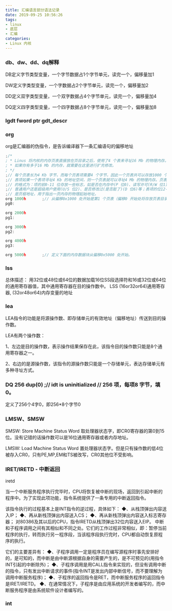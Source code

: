 ```yaml
---
title: 汇编语言部分语法记录
date: 2019-09-25 10:56:26
tags: 
- linux
- 底层
- 汇编
categories: 
- Linux 内核
---
```


### db、dw、dd、dq解释

DB定义字节类型变量，一个字节数据占1个字节单元，读完一个，偏移量加1
 
DW定义字类型变量，一个字数据占2个字节单元，读完一个，偏移量加2
 
DD定义双字类型变量，一个双字数据占4个字节单元，读完一个，偏移量加4

DQ定义四字类型变量，一个四字数据占8个字节单元，读完一个，偏移量加8



### lgdt fword ptr gdt_descr	


### org

org是汇编器的伪指令，是告诉编译器下一条汇编语句的偏移地址

````c
;/*
; * Linus 将内核的内存页表直接放在页目录之后，使用了4 个表来寻址16 Mb 的物理内存。
; * 如果你有多于16 Mb 的内存，就需要在这里进行扩充修改。
; */
;// 每个页表长为4 Kb 字节，而每个页表项需要4 个字节，因此一个页表共可以存放1000 个，
;// 表项如果一个表项寻址4 Kb 的地址空间，则一个页表就可以寻址4 Mb 的物理内存。页表项
;// 的格式为：项的前0-11 位存放一些标志，如是否在内存中(P 位0)、读写许可(R/W 位1)、
;// 普通用户还是超级用户使用(U/S 位2)、是否修改过(是否脏了)(D 位6)等；表项的位12-31 
;// 是页框地址，用于指出一页内存的物理起始地址。
org 1000h		;// 从偏移0x1000 处开始是第1 个页表（偏移0 开始处将存放页表目录）。
pg0:

org 2000h
pg1:

org 3000h
pg2:

org 4000h
pg3:

org 5000h		;// 定义下面的内存数据块从偏移0x5000 处开始。
````

### lss

总体描述：
用32位或48位或64位的数据加载16位SS段选择符和16或32位或64位的通用寄存器值，其中通用寄存器在目的操作数中。
LSS (16or32or64)通用寄存器, (32or48or64)内存变量的地址

### lea
LEA指令的功能是将源操作数、即存储单元的有效地址（偏移地址）传送到目的操作数。

LEA有两个操作数：

1、左边是目的操作数，表示操作结果保存在此，该指令目的操作数只能是8个通用寄存器之一。

2、右边的是源操作数，该指令的源操作数只能是一个存储单元，表达存储单元有多种寻址方式。

### 	DQ 256 dup(0)	;// idt is uninitialized // 256 项，每项8 字节，填0。
定义了256个4字0，即256*8个字节0

### LMSW、SMSW

SMSW: Store Machine Status Word
取处理器状态字，即CR0寄存器的第0到15位。没有记错的话操作数可以是16位通用寄存器或者内存地址。

LMSW: Load Machine Status Word
置处理器状态字。但是只有操作数的低4位被存入CR0，只有PE,MP,EM和TS被改写，CR0其他位不受影响。

### IRET/IRETD - 中断返回

iretd

当一个中断服务程序执行完毕时，CPU将恢复被中断的现场，返回到引起中断的程序中。为了实现此项功能，指令系统提供了一条专用的中断返回指令。

该指令执行的过程基本上是INT指令的逆过程，具体如下：
◆、从栈顶弹出内容送入IP；
◆、再从新栈顶弹出内容送入CS；
◆、再从新栈顶弹出内容送入标志寄存器；
对80386及其以后的CPU，指令IRETD从栈顶弹出32位内容送入EIP。
中断和子程序调用之间有其相似和不同之处。它们的工作过程非常相似，即：暂停当前程序的执行，转而执行另一程序段，当该程序段执行完时，CPU都自动恢复原程序的执行。

它们的主要差异有：
◆、子程序调用一定是程序员在编写源程序时事先安排好的，是可知的，而中断是由中断源根据自身的需要产生的，是不可预见的(用指令INT引起的中断除外)；
◆、子程序调用是用CALL指令来实现的，但没有调用中断的指令，只有发出中断请求的事件(指令INT是发出内部中断信号，而不要理解为调用中断服务程序)；
◆、子程序的返回指令是RET，而中断服务程序的返回指令是IRET/IRETD。
◆、在通常情况下，子程序是由应用系统的开发者编写的，而中断服务程序是由系统软件设计者编写的。

### int